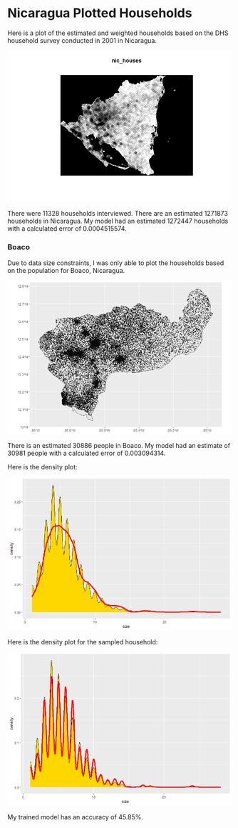 # Nicaragua Plotted Households

Here is a plot of the estimated and weighted households based on the DHS household survey conducted in 2001 in Nicaragua. 

![](nic_houses.png)

There were 11328 households interviewed. There are an estimated 1271873 households in Nicaragua. My model had an estimated 1272447 households with a calculated error of 0.0004515574.

### Boaco
Due to data size constraints, I was only able to plot the households based on the population for Boaco, Nicaragua.

![](boaco_pns.png)

There is an estimated 30886 people in Boaco. My model had an estimate of 30981 people with a calculated error of 0.003094314.

Here is the density plot:

![](boaco_hhs.png)

Here is the density plot for the sampled household:

![](boaco_sample.png)

My trained model has an accuracy of 45.85%.
